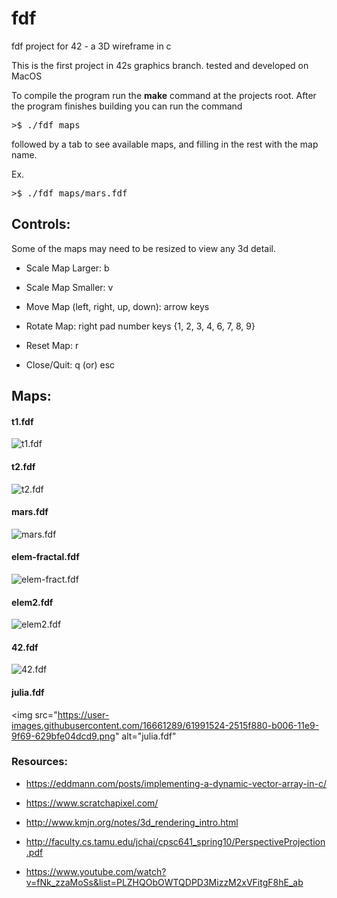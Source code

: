# fdf
fdf project for 42 - a 3D wireframe in c

This is the first project in 42s graphics branch.
tested and developed on MacOS

To compile the program run the __make__ command at the projects root.
After the program finishes building you can run the command

<pre>
>$ ./fdf maps
</pre>

followed by a tab to see available maps, and filling in the rest with the map name.

Ex.
<pre>
>$ ./fdf maps/mars.fdf
</pre>

## Controls:

Some of the maps may need to be resized to view any 3d detail.

+ Scale Map Larger: b

+ Scale Map Smaller: v

+ Move Map (left, right, up, down): arrow keys

+ Rotate Map: right pad number keys {1, 2, 3, 4, 6, 7, 8, 9}

+ Reset Map: r

+ Close/Quit: q (or) esc

## Maps:

#### t1.fdf
<img src="https://user-images.githubusercontent.com/16661289/61991520-1c252700-b006-11e9-81ca-7ade19d31d78.png" alt="t1.fdf">

#### t2.fdf
<img src="https://user-images.githubusercontent.com/16661289/61991523-234c3500-b006-11e9-9e9f-b8cbb8b93092.png" alt="t2.fdf">

#### mars.fdf
<img src="https://user-images.githubusercontent.com/16661289/61991766-f00ba500-b009-11e9-8e90-a721dd7f1a00.png" alt="mars.fdf">

#### elem-fractal.fdf
<img src="https://user-images.githubusercontent.com/16661289/61991527-29421600-b006-11e9-8809-06d65b5a0a8e.png" alt="elem-fract.fdf">

#### elem2.fdf
<img src="https://user-images.githubusercontent.com/16661289/61991525-26dfbc00-b006-11e9-8013-f8cd222cc220.png" alt="elem2.fdf">

#### 42.fdf
<img src="" alt="42.fdf">

#### julia.fdf
<img src="https://user-images.githubusercontent.com/16661289/61991524-2515f880-b006-11e9-9f69-629bfe04dcd9.png" alt="julia.fdf"

### Resources:

+ https://eddmann.com/posts/implementing-a-dynamic-vector-array-in-c/

+ https://www.scratchapixel.com/

+ http://www.kmjn.org/notes/3d_rendering_intro.html

+ http://faculty.cs.tamu.edu/jchai/cpsc641_spring10/PerspectiveProjection.pdf
  
+ https://www.youtube.com/watch?v=fNk_zzaMoSs&list=PLZHQObOWTQDPD3MizzM2xVFitgF8hE_ab
